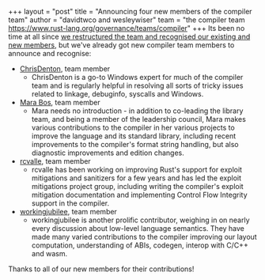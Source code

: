 +++
layout = "post"
title = "Announcing four new members of the compiler team"
author = "davidtwco and wesleywiser"
team = "the compiler team <https://www.rust-lang.org/governance/teams/compiler>"
+++
Its been no time at all since [we restructured the team and recognised our existing and new
members][blog_reorg], but we've already got new compiler team members to announce and recognise:

- [ChrisDenton](https://github.com/ChrisDenton), team member
  - ChrisDenton is a go-to Windows expert for much of the compiler team and is regularly helpful in
    resolving all sorts of tricky issues related to linkage, debuginfo, syscalls and Windows.
- [Mara Bos](https://github.com/m-ou-se), team member
  - Mara needs no introduction - in addition to co-leading the library team, and being a member
    of the leadership council, Mara makes various contributions to the compiler in her various
    projects to improve the language and its standard library, including recent improvements to the
    compiler's format string handling, but also diagnostic improvements and edition changes.
- [rcvalle](https://github.com/rcvalle), team member
  - rcvalle has been working on improving Rust's support for exploit mitigations and sanitizers
    for a few years and has led the exploit mitigations project group, including writing the
    compiler's exploit mitigation documentation and implementing Control Flow Integrity support in
    the compiler.
- [workingjubilee](https://github.com/workingjubilee), team member
  - workingjubilee is another prolific contributor, weighing in on nearly every discussion about
    low-level language semantics. They have made many varied contributions to the compiler
    improving our layout computation, understanding of ABIs, codegen, interop with C/C++ and wasm.

Thanks to all of our new members for their contributions!

[blog_reorg]: https://blog.rust-lang.org/inside-rust/2024/11/01/compiler-team-reorg.html
